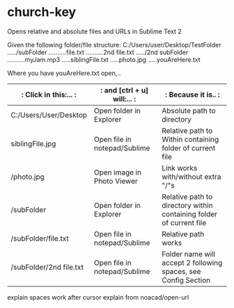 # church-key
Opens relative and absolute files and URLs in Sublime Text 2


Given the following folder/file structure:
C:/Users/user/Desktop/TestFolder
...../subFolder
..........file.txt
..........2nd file.txt
...../2nd subFolder
..........myJam.mp3
.....siblingFile.txt
.....photo.jpg
.....youAreHere.txt

Where you have youAreHere.txt open,..

: Click in this:...	:		| : and [ctrl + u] will:...	:		| :	Because it is.. :
-------- | ------- | -----
C:/Users/User/Desktop		| Open folder in Explorer			| 	Absolute path to directory
siblingFile.jpg 			| Open file in notepad/Sublime		| Relative path to Within containing folder of current file
/photo.jpg 					| Open image in Photo Viewer		| 	Link works with/without extra "/"s
/subFolder					| Open folder in Explorer			| 	Relative path to directory within containing folder of current file
/subFolder/file.txt 		| Open file in notepad/Sublime 		| Relative path works
/subFolder/2nd file.txt 	| Open file in notepad/Sublime		| Folder name will accept 2 following spaces, see Config Section




explain spaces work after cursor
explain from noacad/open-url



